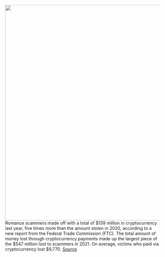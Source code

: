 <img src='https://cdn.vox-cdn.com/thumbor/90UEWhYTxKrAbeD4pTDxrTpo4_4=/0x0:2040x1360/1200x800/filters:focal(857x517:1183x843)/cdn.vox-cdn.com/uploads/chorus_image/image/70507858/acastro_bitcoin_2.0.jpg' width='700px' /><br/>
Romance scammers made off with a total of $139 million in cryptocurrency last year, five times more than the amount stolen in 2020, according to a new report from the Federal Trade Commission (FTC). The total amount of money lost through cryptocurrency payments made up the largest piece of the $547 million lost to scammers in 2021. On average, victims who paid via cryptocurrency lost $9,770.
<a href='https://www.theverge.com/2022/2/14/22933056/crypto-romance-scammers-139-million-fraud'> Source <a/>